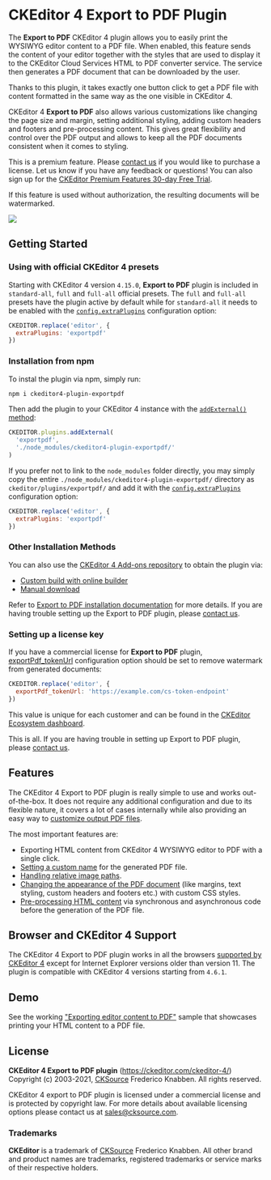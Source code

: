 # CKEditor 4 Export to PDF Plugin

The **Export to PDF** CKEditor 4 plugin allows you to easily print the WYSIWYG editor content to a PDF file. When enabled, this feature sends the content of your editor together with the styles that are used to display it to the CKEditor Cloud Services HTML to PDF converter service. The service then generates a PDF document that can be downloaded by the user.

Thanks to this plugin, it takes exactly one button click to get a PDF file with content formatted in the same way as the one visible in CKEditor 4.

CKEditor 4 **Export to PDF** also allows various customizations like changing the page size and margin, setting additional styling, adding custom headers and footers and pre-processing content. This gives great flexibility and control over the PDF output and allows to keep all the PDF documents consistent when it comes to styling.

This is a premium feature. Please [contact us](https://ckeditor.com/contact/) if you would like to purchase a license. Let us know if you have any feedback or questions! You can also sign up for the [CKEditor Premium Features 30-day Free Trial](https://orders.ckeditor.com/trial/premium-features).

If this feature is used without authorization, the resulting documents will be watermarked.

![](https://c.cksource.com/a/1/img/npm/ckeditor4-pdf-export.gif)

## Getting Started

### Using with official CKEditor 4 presets

Starting with CKEditor 4 version `4.15.0`, **Export to PDF** plugin is included in `standard-all`, `full` and `full-all` official presets. The `full` and `full-all` presets have the plugin active by default while for `standard-all` it needs to be enabled with the [`config.extraPlugins`](https://ckeditor.com/docs/ckeditor4/latest/api/CKEDITOR_config.html#cfg-extraPlugins) configuration option:

```js
CKEDITOR.replace('editor', {
  extraPlugins: 'exportpdf'
})
```

### Installation from npm

To instal the plugin via npm, simply run:

```bash
npm i ckeditor4-plugin-exportpdf
```

Then add the plugin to your CKEditor 4 instance with the [`addExternal()` method](https://ckeditor.com/docs/ckeditor4/latest/api/CKEDITOR_plugins.html#method-addExternal):

```js
CKEDITOR.plugins.addExternal(
  'exportpdf',
  './node_modules/ckeditor4-plugin-exportpdf/'
)
```

If you prefer not to link to the `node_modules` folder directly, you may simply copy the entire `./node_modules/ckeditor4-plugin-exportpdf/` directory as `ckeditor/plugins/exportpdf/` and add it with the [`config.extraPlugins`](https://ckeditor.com/docs/ckeditor4/latest/api/CKEDITOR_config.html#cfg-extraPlugins) configuration option:

```js
CKEDITOR.replace('editor', {
  extraPlugins: 'exportpdf'
})
```

### Other Installation Methods

You can also use the [CKEditor 4 Add-ons repository](https://ckeditor.com/cke4/addons/plugins/all) to obtain the plugin via:

- [Custom build with online builder](https://ckeditor.com/cke4/builder)
- [Manual download](https://ckeditor.com/cke4/addon/exportpdf)

Refer to [Export to PDF installation documentation](https://ckeditor.com/docs/ckeditor4/latest/features/exporttopdf.html#installation) for more details. If you are having trouble setting up the Export to PDF plugin, please [contact us](https://ckeditor.com/contact/).

### Setting up a license key

If you have a commercial license for **Export to PDF** plugin, [exportPdf_tokenUrl](https://ckeditor.com/docs/ckeditor4/latest/api/CKEDITOR_config.html#cfg-exportPdf_tokenUrl) configuration option should be set to remove watermark from generated documents:

```js
CKEDITOR.replace('editor', {
  exportPdf_tokenUrl: 'https://example.com/cs-token-endpoint'
})
```

This value is unique for each customer and can be found in the [CKEditor Ecosystem dashboard](https://dashboard.ckeditor.com).

This is all. If you are having trouble in setting up Export to PDF plugin, please [contact us](https://ckeditor.com/contact/).

## Features

The CKEditor 4 Export to PDF plugin is really simple to use and works out-of-the-box. It does not require any additional configuration and due to its flexible nature, it covers a lot of cases internally while also providing an easy way to [customize output PDF files](https://ckeditor.com/docs/ckeditor4/latest/features/exporttopdf.html#configuration).

The most important features are:

- Exporting HTML content from CKEditor 4 WYSIWYG editor to PDF with a single click.
- [Setting a custom name](https://ckeditor.com/docs/ckeditor4/latest/features/exporttopdf.html#setting-dynamic-file-name) for the generated PDF file.
- [Handling relative image paths](https://ckeditor.com/docs/ckeditor4/latest/features/exporttopdf.html#relative-vs-absolute-urls).
- [Changing the appearance of the PDF document](https://ckeditor.com/docs/ckeditor4/latest/features/exporttopdf.html#custom-css-rules) (like margins, text styling, custom headers and footers etc.) with custom CSS styles.
- [Pre-processing HTML content](https://ckeditor.com/docs/ckeditor4/latest/features/exporttopdf.html#data-preprocessing) via synchronous and asynchronous code before the generation of the PDF file.

## Browser and CKEditor 4 Support

The CKEditor 4 Export to PDF plugin works in all the browsers [supported by CKEditor 4](https://ckeditor.com/docs/ckeditor4/latest/guide/dev_browsers.html) except for Internet Explorer versions older than version 11. The plugin is compatible with CKEditor 4 versions starting from `4.6.1`.

## Demo

See the working ["Exporting editor content to PDF"](https://ckeditor.com/docs/ckeditor4/latest/examples/exporttopdf.html) sample that showcases printing your HTML content to a PDF file.

## License

**CKEditor 4 Export to PDF plugin** (https://ckeditor.com/ckeditor-4/)<br>
Copyright (c) 2003-2021, [CKSource](http://cksource.com) Frederico Knabben. All rights reserved.

CKEditor 4 export to PDF plugin is licensed under a commercial license and is protected by copyright law.
For more details about available licensing options please contact us at sales@cksource.com.

### Trademarks

**CKEditor** is a trademark of [CKSource](http://cksource.com) Frederico Knabben. All other brand and product names are trademarks, registered trademarks or service marks of their respective holders.
